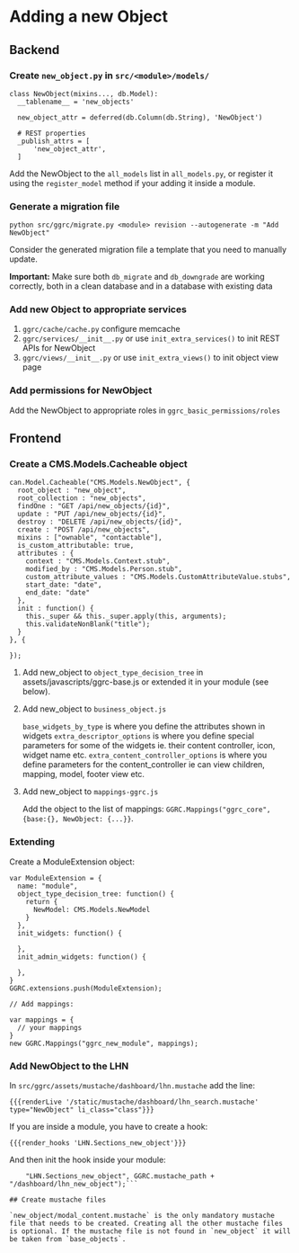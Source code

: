 # Adding a new Object

## Backend

### Create `new_object.py` in `src/<module>/models/`

```
class NewObject(mixins..., db.Model):
  __tablename__ = 'new_objects'

  new_object_attr = deferred(db.Column(db.String), 'NewObject')

  # REST properties
  _publish_attrs = [
      'new_object_attr',
  ]
```

Add the NewObject to the `all_models` list in `all_models.py`, or register it using the `register_model` method if your adding it inside a module.

### Generate a migration file

```
python src/ggrc/migrate.py <module> revision --autogenerate -m "Add NewObject"
```

Consider the generated migration file a template that you need to manually update.

**Important:** Make sure both `db_migrate` and `db_downgrade` are working correctly, both in a clean database and in a database with existing data

### Add new Object to appropriate services

1. `ggrc/cache/cache.py` configure memcache
2. `ggrc/services/__init__.py` or use `init_extra_services()` to init REST APIs for NewObject
3. `ggrc/views/__init__.py` or use `init_extra_views()` to init object view page

### Add permissions for NewObject

Add the NewObject to appropriate roles in `ggrc_basic_permissions/roles`

## Frontend

### Create a CMS.Models.Cacheable object

```
can.Model.Cacheable("CMS.Models.NewObject", {
  root_object : "new_object",
  root_collection : "new_objects",
  findOne : "GET /api/new_objects/{id}",
  update : "PUT /api/new_objects/{id}",
  destroy : "DELETE /api/new_objects/{id}",
  create : "POST /api/new_objects",
  mixins : ["ownable", "contactable"],
  is_custom_attributable: true,
  attributes : {
    context : "CMS.Models.Context.stub",
    modified_by : "CMS.Models.Person.stub",
    custom_attribute_values : "CMS.Models.CustomAttributeValue.stubs",
    start_date: "date",
    end_date: "date"
  },
  init : function() {
    this._super && this._super.apply(this, arguments);
    this.validateNonBlank("title");
  }
}, {

});
```

1. Add new_object to `object_type_decision_tree` in assets/javascripts/ggrc-base.js or extended it in your module (see below).
2. Add new_object to `business_object.js`

    `base_widgets_by_type` is where you define the attributes shown in widgets
    `extra_descriptor_options` is where you define special parameters for some of the widgets ie. their content controller, icon, widget name etc.
    `extra_content_controller_options` is where you define parameters for the content_controller ie can view children, mapping, model, footer view etc.

3. Add new_object to `mappings-ggrc.js`

    Add the object to the list of mappings: `GGRC.Mappings("ggrc_core", {base:{}, NewObject: {...}}`.

### Extending

Create a ModuleExtension object:

```
var ModuleExtension = {
  name: "module",
  object_type_decision_tree: function() {
    return {
      NewModel: CMS.Models.NewModel
    }
  },
  init_widgets: function() {

  },
  init_admin_widgets: function() {

  },
}
GGRC.extensions.push(ModuleExtension);

// Add mappings:

var mappings = {
  // your mappings
}
new GGRC.Mappings("ggrc_new_module", mappings);
```

### Add NewObject to the LHN

In `src/ggrc/assets/mustache/dashboard/lhn.mustache` add the line:

```{{{renderLive '/static/mustache/dashboard/lhn_search.mustache' type="NewObject" li_class="class"}}}```

If you are inside a module, you have to create a hook:

```{{{render_hooks 'LHN.Sections_new_object'}}}```

And then init the hook inside your module:

```GGRC.register_hook(
    "LHN.Sections_new_object", GGRC.mustache_path + "/dashboard/lhn_new_object");```

## Create mustache files

`new_object/modal_content.mustache` is the only mandatory mustache file that needs to be created. Creating all the other mustache files is optional. If the mustache file is not found in `new_object` it will be taken from `base_objects`.
